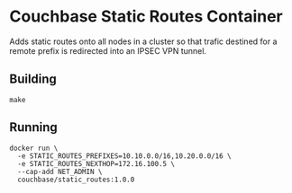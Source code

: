 # Couchbase Static Routes Container

Adds static routes onto all nodes in a cluster so that trafic destined for a
remote prefix is redirected into an IPSEC VPN tunnel.

## Building

    make

## Running

    docker run \
      -e STATIC_ROUTES_PREFIXES=10.10.0.0/16,10.20.0.0/16 \
      -e STATIC_ROUTES_NEXTHOP=172.16.100.5 \
      --cap-add NET_ADMIN \
      couchbase/static_routes:1.0.0
